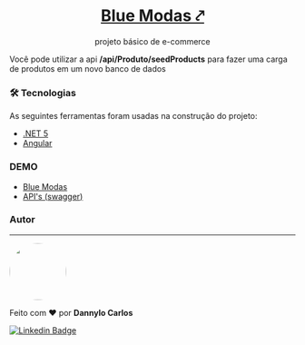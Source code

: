 <h1 align="center">
    <a href="https://www.r4g.team/storeproject">Blue Modas ⤤</a>
</h1>
<p align="center">projeto básico de e-commerce</p>


Você pode utilizar a api <b>/api/Produto/seedProducts</b> para fazer uma carga de produtos em um novo banco de dados

### 🛠 Tecnologias
As seguintes ferramentas foram usadas na construção do projeto:

- [.NET 5](https://docs.microsoft.com/pt-br/dotnet/core/dotnet-five)
- [Angular](https://angular.io/)

### DEMO
- <a href="https://www.r4g.team/storeproject/" target="_blank">Blue Modas</a>
- <a href="https://www.r4g.team/store-api/docs/" target="_blank">API's (swagger)</a>

### Autor
---
<a href="#">
 <img style="border-radius: 50%;" src="https://avatars3.githubusercontent.com/u/19959510?s=400&u=85bed3d1ea09c58a9eba6a46dbe54f73084cddc2&v=4" width="100px;" alt=""/>
 <br />
 
</a>


Feito com ❤️ por <b>Dannylo Carlos</b>


[![Linkedin Badge](https://img.shields.io/badge/-Dannylo-blue?style=flat-square&logo=Linkedin&logoColor=white&link=https://www.linkedin.com/in/dannylocarlos/)](https://www.linkedin.com/in/dannylocarlos/) 
